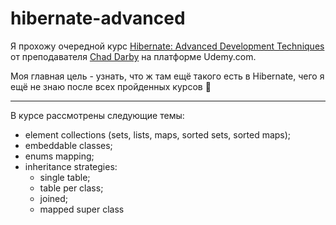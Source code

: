 # hibernate-advanced

Я прохожу очередной курс [Hibernate: Advanced Development Techniques](https://www.udemy.com/course/hibernate-tutorial-advanced)
от преподавателя [Chad Darby](https://www.udemy.com/user/chaddarby2) на платформе Udemy.com.

Моя главная цель - узнать, что ж там ещё такого есть в Hibernate, чего я ещё не знаю после всех пройденных курсов :thinking:

---

В курсе рассмотрены следующие темы:
- element collections (sets, lists, maps, sorted sets, sorted maps);
- embeddable classes;
- enums mapping;
- inheritance strategies:
  - single table;
  - table per class;
  - joined;
  - mapped super class
